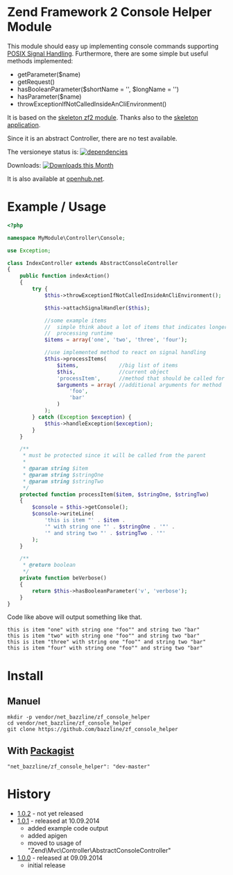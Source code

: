 # Zend Framework 2 Console Helper Module

This module should easy up implementing console commands supporting [POSIX Signal Handling](https://en.wikipedia.org/wiki/POSIX_signal).
Furthermore, there are some simple but useful methods implemented:
* getParameter($name)
* getRequest()
* hasBooleanParameter($shortName = '', $longName = '')
* hasParameter($name)
* throwExceptionIfNotCalledInsideAnCliEnvironment()

It is based on the [skeleton zf2 module](https://github.com/zendframework/ZendSkeletonModule).
Thanks also to the [skeleton application](https://github.com/zendframework/ZendSkeletonApplication).

Since it is an abstract Controller, there are no test available.


The versioneye status is:
[![dependencies](https://www.versioneye.com/user/projects/540f69de9e16223a73000002/badge.svg?style=flat)](https://www.versioneye.com/user/projects/540f69de9e16223a73000002)

Downloads:
[![Downloads this Month](https://img.shields.io/packagist/dm/net_bazzline/zf_console_helper.svg)](https://packagist.org/packages/net_bazzline/zf_console_helper)

It is also available at [openhub.net](http://www.openhub.net/p/719029).

# Example / Usage

```php
<?php

namespace MyModule\Controller\Console;

use Exception;

class IndexController extends AbstractConsoleController
{
    public function indexAction()
    {
        try {
            $this->throwExceptionIfNotCalledInsideAnCliEnvironment();

            $this->attachSignalHandler($this);

            //some example items
            //  simple think about a lot of items that indicates longer
            //  processing runtime
            $items = array('one', 'two', 'three', 'four');

            //use implemented method to react on signal handling
            $this->processItems(
                $items,             //big list of items
                $this,              //current object
                'processItem',      //method that should be called for each item
                $arguments = array( //additional arguments for method 'processItem' (if needed)
                    'foo',
                    'bar'
                )
            );
        } catch (Exception $exception) {
            $this->handleException($exception);
        }
    }

    /**
     * must be protected since it will be called from the parent
     *
     * @param string $item
     * @param string $stringOne
     * @param string $stringTwo
     */
    protected function processItem($item, $stringOne, $stringTwo)
    {
        $console = $this->getConsole();
        $console->writeLine(
            'this is item "' . $item .
            '" with string one "' . $stringOne . '"' .
            '" and string two "' . $stringTwo . '"'
        );
    }

    /**
     * @return boolean
     */
    private function beVerbose()
    {
        return $this->hasBooleanParameter('v', 'verbose');
    }
}
```

Code like above will output something like that.

```shell
this is item "one" with string one "foo"" and string two "bar"
this is item "two" with string one "foo"" and string two "bar"
this is item "three" with string one "foo"" and string two "bar"
this is item "four" with string one "foo"" and string two "bar"
```

# Install

## Manuel

    mkdir -p vendor/net_bazzline/zf_console_helper
    cd vendor/net_bazzline/zf_console_helper
    git clone https://github.com/bazzline/zf_console_helper

## With [Packagist](https://packagist.org/packages/net_bazzline/zf_console_helper)

    "net_bazzline/zf_console_helper": "dev-master"

# History

* [1.0.2](https://github.com/bazzline/zf_console_helper/tree/1.0.1) - not yet released
* [1.0.1](https://github.com/bazzline/zf_console_helper/tree/1.0.1) - released at 10.09.2014
    * added example code output
    * added apigen
    * moved to usage of "Zend\Mvc\Controller\AbstractConsoleController"
* [1.0.0](https://github.com/bazzline/zf_console_helper/tree/1.0.0) - released at 09.09.2014
    * initial release

